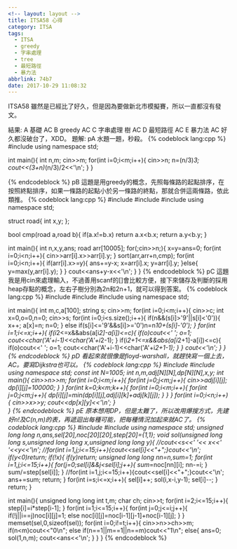```yaml
---
<!-- layout: layout -->
title: ITSA58 心得
category: ITSA
tags:
  - ITSA
  - greedy
  - 字串處理
  - tree
  - 最短路徑
  - 暴力法
abbrlink: 74b7
date: 2017-10-29 11:08:32
---
```

ITSA58 雖然是已經比了好久，但是因為要做新北市模擬賽，所以一直都沒有發文。
<!-- more -->
結果:
A 基礎 AC
B greedy AC
C 字串處理 樹 AC
D 最短路徑 AC
E 暴力法 AC
好久都沒破台了，XDD。
題解:
pA
水題一題，秒殺。
{% codeblock lang:cpp %}
#include <iostream>
using namespace std;

int main(){
    int n,m;
    cin>>m;
    for(int i=0;i<m;i++){
            cin>>n;
            n=(n/3)*3;
            cout<<(3+n)*(n/3)/2<<'\n';
    }
} 

{% endcodeblock %}
pB
這題是用greedy的概念，先照每條路的起點排序，在按照終點排序，如果一條路的起點小於另一條路的終點，那就合併這兩條路，依此類推。
{% codeblock lang:cpp %}
#include <iostream>
#include <algorithm>
#include <cmath>
using namespace std;

struct road{
    int x,y;
};

bool cmp(road a,road b){
    if(a.x!=b.x)
        return a.x<b.x;
    return a.y<b.y;
}

int main(){
    int n,x,y,ans;
    road arr[10005];
    for(;cin>>n;){
            x=y=ans=0;
            for(int i=0;i<n;i++){
                    cin>>arr[i].x>>arr[i].y;
            }
            sort(arr,arr+n,cmp);
            for(int i=0;i<n;i++){
                    if(arr[i].x>=y){
                        ans+=y-x;
                        x=arr[i].x;
                        y=arr[i].y;
                    }else{
                        y=max(y,arr[i].y);
                    }
            }
            cout<<ans+y-x<<'\n';
    }
} 
{% endcodeblock %}
pC
這題我是用cin來處理輸入，不過善用scanf的[]會比較方便，接下來儲存及判斷的採用heap存點的概念，左右子樹分別為2n和2n+1，就可以得到答案。
{% codeblock lang:cpp %}
#include <iostream>
#include <cmath>
#include <string>
using namespace std;

int main(){
    int m,c,a[100];
    string s;
    cin>>m;
    for(int i=0;i<m;i++){
            cin>>c;
            int x=0,o=0,n=0;
            cin>>s;
            for(int i=0;i<s.size();i++){
                     if(n&&(s[i]>'9'||s[i]<'0')){
                         x++; a[x]=n; n=0;
                    }
                     else if(s[i]<='9'&&s[i]>='0')n=n*10+(s[i]-'0');
            }
            for(int i=1;i<=x;i++){
                    if(i*2<=x&&abs(a[i*2]-a[i])<=c){
                        if(o)cout<<' ';
                        o=1;
                        cout<<char('A'+i-1)<<char('A'+i*2-1);
                    }
                     if(i*2+1<=x&&abs(a[i*2+1]-a[i])<=c){
                        if(o)cout<<' ';
                        o=1;
                        cout<<char('A'+i-1)<<char('A'+i*2+1-1);
                    }
            }
            cout<<'\n';
    }
}
{% endcodeblock %}
pD
看起來就很像是floyd-warshall，就趕快寫一個上去，AC。要寫Dijkstra也可以。
{% codeblock lang:cpp %}
#include <iostream>
#include <cmath>
using namespace std;
const int N=1005;
int n,m,adj[N][N],dp[N][N],x,y;
int main(){
    cin>>n>>m;
    for(int i=0;i<m;i++){
        for(int j=0;j<m;j++){
            cin>>adj[i][j];
            dp[i][j]=100000;
        }
   }
   for(int k=0;k<m;k++){
       for(int i=0;i<m;i++){
           for(int j=0;j<m;j++){
               dp[i][j]=min(dp[i][j],adj[i][k]+adj[k][j]);
           	}
      	}
   }
   for(int i=0;i<n;i++){
           cin>>x>>y;
           cout<<dp[x][y]<<'\n';
    }       
}
{% endcodeblock %}
pE 原本想用DP，但是太難了，所以改用爆搜方式，先建好n!及C(n,m)的表，再遞迴出每種可能，把每種情況加起來就AC了。
{% codeblock lang:cpp %}
#include <iostream>
#include <cstring>
using namespace std;
unsigned long long n,ans,sel[20],noc[20][20],step[20]={1,1};
void sol(unsigned long long s,unsigned long long x,unsigned long long y){
    //cout<<s<<' '<< x<<' '<<y<<'\n';
    //for(int i=1,j;i<=15;i++){cout<<sel[i]<<"+";}cout<<'\n';
    if(y<0)return;
    if(!x){
        if(y)return;
        unsigned long long nn=n,sum=1;
        for(int i=1,j;i<=15;i++){
            for(j=0;sel[i]&&j<sel[i];j++){
                sum*=noc[nn][i];
                nn-=i;
             }
            sum/=step[sel[i]];
        }
        //for(int i=1,j;i<=15;i++){cout<<sel[i]<<"+";}cout<<'\n';
        ans+=sum;
        return;
    }
    for(int i=s;i<=x;i++){
        sel[i]++;
        sol(i,x-i,y-1);
        sel[i]--;
    }
    return;
}

int main(){
    unsigned long long int t,m;
    char ch;
    cin>>t;
    for(int i=2;i<=15;i++){
        step[i]=i*step[i-1];
    }
    for(int i=1;i<=15;i++){
        for(int j=0;j<=i;j++){
            if(!j||i==j)noc[i][j]=1;
            else noc[i][j]=noc[i-1][j-1]+noc[i-1][j];
        }
    }
    memset(sel,0,sizeof(sel));
    for(int i=0;i!=t;i++){
            cin>>n>>ch>>m;
            if(n<m)cout<<"0\n";
            else if(n==1||m==1||n==m)cout<<"1\n";
            else{
                ans=0;
                sol(1,n,m);
                cout<<ans<<'\n';
            }
    }
}
{% endcodeblock %}